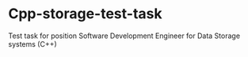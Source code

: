 # Cpp-storage-test-task
Test task for position Software Development Engineer for Data Storage systems (C++)
